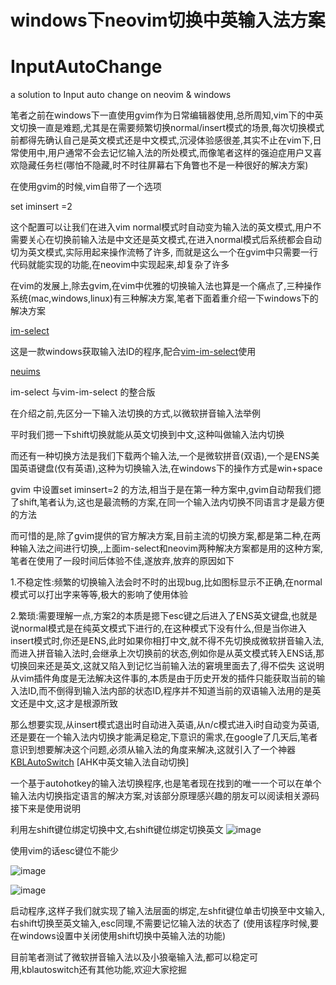 # windows下neovim切换中英输入法方案
# InputAutoChange
a solution to Input auto change on neovim &amp; windows

笔者之前在windows下一直使用gvim作为日常编辑器使用,总所周知,vim下的中英文切换一直是难题,尤其是在需要频繁切换normal/insert模式的场景,每次切换模式前都得先确认自己是英文模式还是中文模式,沉浸体验感很差,其实不止在vim下,日常使用中,用户通常不会去记忆输入法的所处模式,而像笔者这样的强迫症用户又喜欢隐藏任务栏(哪怕不隐藏,时不时往屏幕右下角瞥也不是一种很好的解决方案)

在使用gvim的时候,vim自带了一个选项

set iminsert =2 

这个配置可以让我们在进入vim normal模式时自动变为输入法的英文模式,用户不需要关心在切换前输入法是中文还是英文模式,在进入normal模式后系统都会自动切为英文模式,实际用起来操作流畅了许多,
而就是这么一个在gvim中只需要一行代码就能实现的功能,在neovim中实现起来,却复杂了许多


在vim的发展上,除去gvim,在vim中优雅的切换输入法也算是一个痛点了,三种操作系统(mac,windows,linux)有三种解决方案,笔者下面着重介绍一下windows下的解决方案

[im-select](https://github.com/daipeihust/im-select)

这是一款windows获取输入法ID的程序,配合[vim-im-select](https://github.com/brglng/vim-im-select)使用

[neuims](https://github.com/neur1n/neuims)

im-select 与vim-im-select 的整合版

在介绍之前,先区分一下输入法切换的方式,以微软拼音输入法举例

平时我们摁一下shift切换就能从英文切换到中文,这种叫做输入法内切换

而还有一种切换方法是我们下载两个输入法,一个是微软拼音(双语),一个是ENS美国英语键盘(仅有英语),这种为切换输入法,在windows下的操作方式是win+space

gvim 中设置set  iminsert=2 的方法,相当于是在第一种方案中,gvim自动帮我们摁了shift,笔者认为,这也是最流畅的方案,在同一个输入法内切换不同语言才是最方便的方法

而可惜的是,除了gvim提供的官方解决方案,目前主流的切换方案,都是第二种,在两种输入法之间进行切换,,上面im-select和neovim两种解决方案都是用的这种方案,笔者在使用了一段时间后体验不佳,遂放弃,放弃的原因如下

1.不稳定性:频繁的切换输入法会时不时的出现bug,比如图标显示不正确,在normal模式可以打出字来等等,极大的影响了使用体验

2.繁琐:需要理解一点,方案2的本质是摁下esc键之后进入了ENS英文键盘,也就是说normal模式是在纯英文模式下进行的,在这种模式下没有什么,但是当你进入insert模式时,你还是ENS,此时如果你相打中文,就不得不先切换成微软拼音输入法,而进入拼音输入法时,会继承上次切换前的状态,例如你是从英文模式转入ENS话,那切换回来还是英文,这就又陷入到记忆当前输入法的窘境里面去了,得不偿失
这说明从vim插件角度是无法解决这件事的,本质是由于历史开发的插件只能获取当前的输入法ID,而不倒得到输入法内部的状态ID,程序并不知道当前的双语输入法用的是英文还是中文,这才是根源所致


那么想要实现,从insert模式退出时自动进入英语,从n/c模式进入i时自动变为英语,还是要在一个输入法内切换才能满足稳定,下意识的需求,在google了几天后,笔者意识到想要解决这个问题,必须从输入法的角度来解决,这就引入了一个神器
[KBLAutoSwitch](https://github.com/flyinclouds/KBLAutoSwitch) [AHK中英文输入法自动切换]

一个基于autohotkey的输入法切换程序,也是笔者现在找到的唯一一个可以在单个输入法内切换指定语言的解决方案,对该部分原理感兴趣的朋友可以阅读相关源码
接下来是使用说明

利用左shift键位绑定切换中文,右shift键位绑定切换英文
![image](https://github.com/TurnoffyourTV/InputAutoChange/assets/54170984/356dcd0f-2460-484c-aa63-a9b36e8d2514)

使用vim的话esc键位不能少

![image](https://github.com/TurnoffyourTV/InputAutoChange/assets/54170984/c10f61e1-2136-4204-b9a1-8581f43a672a)

![image](https://github.com/TurnoffyourTV/InputAutoChange/assets/54170984/474cda02-e9bc-45da-91f8-4b9c16c85ca6)


启动程序,这样子我们就实现了输入法层面的绑定,左shfit键位单击切换至中文输入,右shift切换至英文输入,esc同理,不需要记忆输入法的状态了
(使用该程序时候,要在windows设置中关闭使用shift切换中英输入法的功能)

目前笔者测试了微软拼音输入法以及小狼毫输入法,都可以稳定可用,kblautoswitch还有其他功能,欢迎大家挖掘
